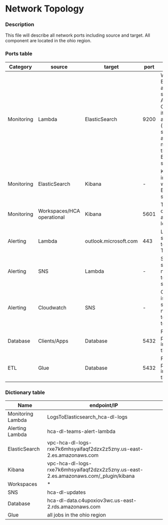 # Network Topology

### Description

This file will describe all network ports including source and target.
All component are located in the ohio region.

### Ports table

| Category | source | target | port | comments
| ------ | ----------- |----------- |----------- |----------- |
| Monitoring   | Lambda   | ElasticSearch   |9200   |  When adding Elasticsearch as a subscriber to AWS CloudWatch it will create a lambda (which should be able to send messages to the Elasticsearch service|
| Monitoring   |ElasticSearch   |Kibana   |-   | Kibana is implemented within the Elasticsearch service |
| Monitoring | Workspaces/HCA operational | Kibana | 5601 | To review dashboard and explore logs |
| Alerting | Lambda | outlook.microsoft.com | 443 | Lambda will send "cards" to Microsoft Teams |
| Alerting | SNS | Lambda | -| SNS is sending notifications to subscribers|
| Alerting | Cloudwatch | SNS | -| Cloudwatch is allowed to send notifications to the SNS topic|
| Database | Clients/Apps | Database | 5432 | Postgres port to interact with the database| 
| ETL | Glue | Database | 5432 | Postgres port to interact with the database| 

### Dictionary table
| Name | endpoint/IP |
| ------ | ----------- |
| Monitoring Lambda | LogsToElasticsearch_hca-dl-logs |
| Alerting Lambda | hca-dl-teams-alert-lambda |
| ElasticSearch | vpc-hca-dl-logs-rxe7k6mhsyaifaqf2dzx2z5zny.us-east-2.es.amazonaws.com |
| Kibana | vpc-hca-dl-logs-rxe7k6mhsyaifaqf2dzx2z5zny.us-east-2.es.amazonaws.com/_plugin/kibana |
| Workspaces | * |
| SNS | hca-dl-updates |
| Database | hca-dl-data.c4upoxiov3wc.us-east-2.rds.amazonaws.com |
| Glue | all jobs in the ohio region |
